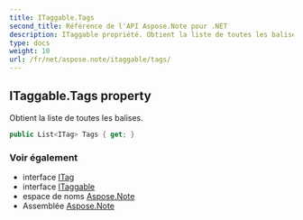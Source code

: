 ```yaml
---
title: ITaggable.Tags
second_title: Référence de l'API Aspose.Note pour .NET
description: ITaggable propriété. Obtient la liste de toutes les balises.
type: docs
weight: 10
url: /fr/net/aspose.note/itaggable/tags/
---
```

## ITaggable.Tags property

Obtient la liste de toutes les balises.

```csharp
public List<ITag> Tags { get; }
```

### Voir également

* interface [ITag](../../itag/)
* interface [ITaggable](../)
* espace de noms [Aspose.Note](../../itaggable/)
* Assemblée [Aspose.Note](../../../)


